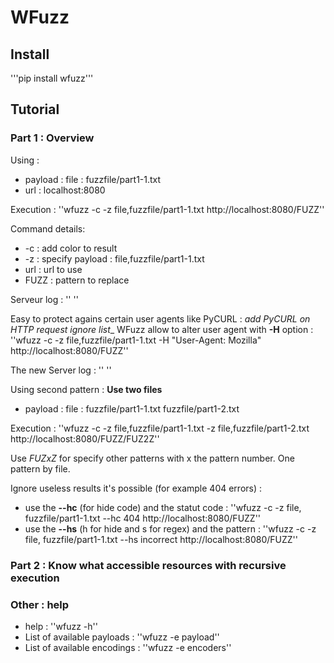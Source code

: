 # WFuzz

## Install

'''pip install wfuzz'''

## Tutorial

### Part 1 : Overview

Using : 
* payload : file : fuzzfile/part1-1.txt
* url : localhost:8080

Execution :
''wfuzz -c -z file,fuzzfile/part1-1.txt http://localhost:8080/FUZZ''

Command details:
* -c : add color to result
* -z : specify payload : file,fuzzfile/part1-1.txt
* url : url to use
* FUZZ : pattern to replace

Serveur log :
''
''

Easy to protect agains certain user agents like PyCURL : _add PyCURL on HTTP request ignore list__
WFuzz allow to alter user agent with **-H** option :
''wfuzz -c -z file,fuzzfile/part1-1.txt -H "User-Agent: Mozilla" http://localhost:8080/FUZZ''

The new Server log :
''
''

Using second pattern : 
**Use two files**

* payload : file : fuzzfile/part1-1.txt fuzzfile/part1-2.txt

Execution :
''wfuzz -c -z file,fuzzfile/part1-1.txt -z file,fuzzfile/part1-2.txt http://localhost:8080/FUZZ/FUZ2Z''

Use _FUZxZ_ for specify other patterns with x the pattern number. One pattern by file.

Ignore useless results it's possible (for example 404 errors) :
* use the **--hc** (for hide code) and the statut code : ''wfuzz -c -z file, fuzzfile/part1-1.txt --hc 404 http://localhost:8080/FUZZ''
* use the **--hs** (h for hide and s for regex) and the pattern : ''wfuzz -c -z file, fuzzfile/part1-1.txt --hs incorrect http://localhost:8080/FUZZ''

### Part 2 : Know what accessible resources with recursive execution

### Other : help

* help : ''wfuzz -h''
* List of available payloads : ''wfuzz -e payload''
* List of available encodings : ''wfuzz -e encoders''